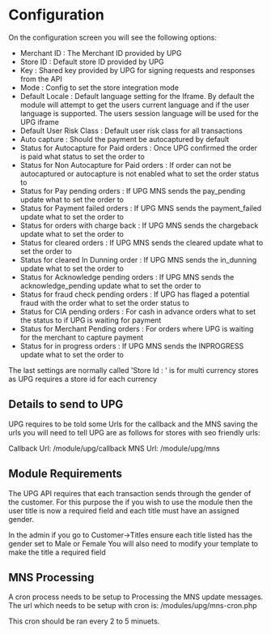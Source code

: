 Configuration
=============

On the configuration screen you will see the following options:

* Merchant ID : The Merchant ID provided by UPG
* Store ID : Default store ID provided by UPG
* Key : Shared key provided by UPG for signing requests and responses from the API
* Mode : Config to set the store integration mode
* Default Locale : Default language setting for the Iframe. By default the module will attempt to get the users current language and if the user language is supported. The users session language will be used for the UPG iframe
* Default User Risk Class : Default user risk class for all transactions
* Auto capture : Should the payment be autocaptured by default
* Status for Autocapture for Paid orders : Once UPG confirmed the order is paid what status to set the order to
* Status for Non Autocapture for Paid orders : If order can not be autocaptured or autocapture is not enabled what to set the order status to
* Status for Pay pending orders : If UPG MNS sends the pay_pending update what to set the order to
* Status for Payment failed orders : If UPG MNS sends the payment_failed update what to set the order to
* Status for orders with charge back : If UPG MNS sends the chargeback update what to set the order to
* Status for cleared orders : If UPG MNS sends the cleared update what to set the order to
* Status for cleared In Dunning order : If UPG MNS sends the in_dunning update what to set the order to
* Status for Acknowledge pending orders : If UPG MNS sends the acknowledge_pending update what to set the order to
* Status for fraud check pending orders : If UPG has flaged a potential fraud with the order what to set the order status to
* Status for CIA pending orders : For cash in advance orders what to set the status to if UPG is waiting for payment
* Status for Merchant Pending orders : For orders where UPG is waiting for the merchant to capture payment
* Status for in progress orders : If UPG MNS sends the INPROGRESS update what to set the order to

The last settings are normally called 'Store Id : <currency code>' is for multi currency stores as UPG requires a store id for each currency

Details to send to UPG
----------------------

UPG requires to be told some Urls for the callback and the MNS saving the urls you will need to tell UPG are as follows for stores with seo friendly urls:

Callback Url: <store domain>/module/upg/callback
MNS Url: <store domain>/module/upg/mns

Module Requirements
-------------------
The UPG API requires that each transaction sends through the gender of the customer. For this purpose the if you wish to use the module then the user title is now a required field and each title must have an assigned gender.

In the admin if you go to Customer->Titles ensure each title listed has the gender set to Male or Female
You will also need to modify your template to make the title a required field

MNS Processing
--------------
A cron process needs to be setup to Processing the MNS update messages. The url which needs to be setup with cron is:
<store url>/modules/upg/mns-cron.php

This cron should be ran every 2 to 5 minuets.